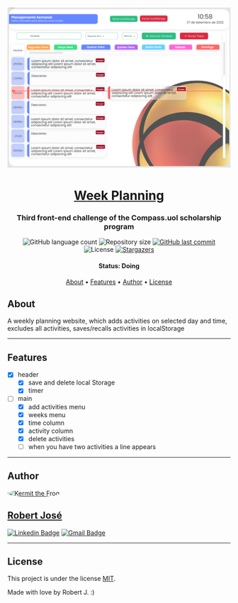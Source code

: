 <h1 align="center">
    <img alt="Week planning" title="#week-planning" src="./assets/imgs/readme/week-planning.png" />
</h1>

<h1 align="center">
   <a href="#"> Week Planning </a>
</h1>

<h3 align="center">
    Third front-end challenge of the Compass.uol scholarship program
</h3>

<p align="center">
  <img alt="GitHub language count" src="https://img.shields.io/github/languages/count/KermitTheSapo/compass-front-challenge-weekly-planning">

  <img alt="Repository size" src="https://img.shields.io/github/repo-size/KermitTheSapo/compass-front-challenge-weekly-planning">

  <a href="https://github.com/KermitTheSapo/compass-front-challenge-weekly-planning/commits/master">
    <img alt="GitHub last commit" src="https://img.shields.io/github/last-commit/KermitTheSapo/compass-front-challenge-weekly-planning">
  </a>
    
   <img alt="License" src="https://img.shields.io/badge/license-MIT-brightgreen">
   <a href="https://github.com/KermitTheSapo/compass-front-challenge-weekly-planning/stargazers">
    <img alt="Stargazers" src="https://img.shields.io/github/stars/KermitTheSapo/compass-front-challenge-weekly-planning?style=social">
  </a>

<h4 align="center"> 
	 Status: Doing
</h4>

<p align="center">
 <a href="#about">About</a> •
 <a href="#features">Features</a> •
 <a href="#author">Author</a> • 
 <a href="#user-content-license">License</a>

</p>


## About

A weekly planning website, which adds activities on selected day and time, excludes all activities, saves/recalls activities in localStorage

---

## Features

- [X] header
    - [X] save and delete local Storage
    - [X] timer
- [ ] main
    - [X] add activities menu
    - [X] weeks menu
    - [X] time column
    - [X] activity column
    - [X] delete activities
    - [ ] when you have two activities a line appears

---

## Author

<a href="#">
 <img style="border-radius: 50%;" src="https://avatars.githubusercontent.com/u/74118301?v=4" width="100px;" alt="Kermit the Frog"/>
<h2>Robert José</h2>

[![Linkedin Badge](https://img.shields.io/badge/-Robert-Jose?style=flat-square&logo=Linkedin&logoColor=white&link=https://www.linkedin.com/in/robertjosé/)](https://www.linkedin.com/in/robertjosé/) 
[![Gmail Badge](https://img.shields.io/badge/-rjsf06@gmail.com-c14438?style=flat-square&logo=Gmail&logoColor=white&link=mailto:tgmarinho@gmail.com)](mailto:rjsf06@gmail.com)

---

## License

This project is under the license [MIT](./LICENSE).

Made with love by Robert J. :)